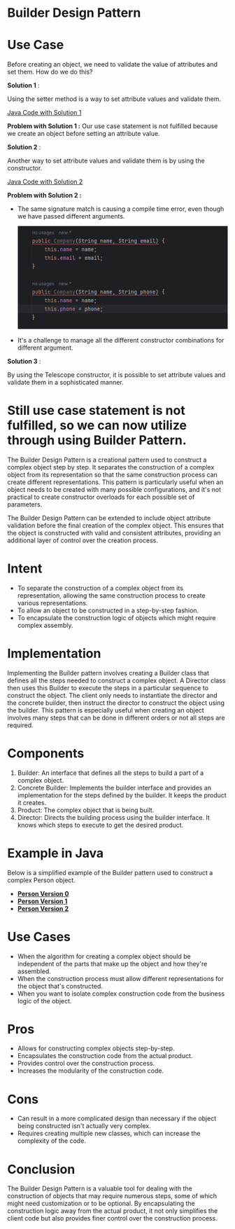 # Builder Design Pattern

# Use Case
Before creating an object, we need to validate the value of attributes and set them. How do we do this?

**Solution 1** :  

Using the setter method is a way to set attribute values and validate them. 

[Java Code with Solution 1](https://github.com/sidhant97/DesignDoctrine/tree/main/builder/src/withoutBuilderV0)

**Problem with Solution 1 :**  Our use case statement is not fulfilled because we create an object before setting an attribute value.

**Solution 2** :

Another way to set attribute values and validate them is by using the constructor.

[Java Code with Solution 2](https://github.com/sidhant97/DesignDoctrine/tree/main/builder/src/withoutBuilderV1)

**Problem with Solution 2 :**  

* The same signature match is causing a compile time error, even though we have passed different arguments.

    ![img.png](img.png)

* It's a challenge to manage all the different constructor combinations for different argument.

**Solution 3** : 

By using the Telescope constructor, it is possible to set attribute values and validate them in a sophisticated manner.

# **Still use case statement is not fulfilled, so we can now utilize through using Builder Pattern.**

The Builder Design Pattern is a creational pattern used to construct a complex object step by step. It separates the construction of a complex object from its representation so that the same construction process can create different representations. This pattern is particularly useful when an object needs to be created with many possible configurations, and it's not practical to create constructor overloads for each possible set of parameters.

The Builder Design Pattern can be extended to include object attribute validation before the final creation of the complex object. This ensures that the object is constructed with valid and consistent attributes, providing an additional layer of control over the creation process.
# Intent
* To separate the construction of a complex object from its representation, allowing the same construction process to create various representations.
* To allow an object to be constructed in a step-by-step fashion.
* To encapsulate the construction logic of objects which might require complex assembly.

# Implementation
Implementing the Builder pattern involves creating a Builder class that defines all the steps needed to construct a complex object. A Director class then uses this Builder to execute the steps in a particular sequence to construct the object. The client only needs to instantiate the director and the concrete builder, then instruct the director to construct the object using the builder. This pattern is especially useful when creating an object involves many steps that can be done in different orders or not all steps are required.

# Components
1. Builder: An interface that defines all the steps to build a part of a complex object.
2. Concrete Builder: Implements the builder interface and provides an implementation for the steps defined by the builder. It keeps the product it creates.
3. Product: The complex object that is being built.
4. Director: Directs the building process using the builder interface. It knows which steps to execute to get the desired product. 

# Example in Java
Below is a simplified example of the Builder pattern used to construct a complex Person object.

* **[Person Version 0](https://github.com/sidhant97/DesignDoctrine/tree/main/builder/src/withBuilderV0)**
* **[Person Version 1](https://github.com/sidhant97/DesignDoctrine/tree/main/builder/src/withBuilderV1)** 
* **[Person Version 2 ](https://github.com/sidhant97/DesignDoctrine/tree/main/builder/src/withBuilderV2)**

# Use Cases
* When the algorithm for creating a complex object should be independent of the parts that make up the object and how they're assembled.
* When the construction process must allow different representations for the object that's constructed.
* When you want to isolate complex construction code from the business logic of the object.

# Pros
* Allows for constructing complex objects step-by-step.
* Encapsulates the construction code from the actual product.
* Provides control over the construction process.
* Increases the modularity of the construction code.
# Cons
* Can result in a more complicated design than necessary if the object being constructed isn't actually very complex.
* Requires creating multiple new classes, which can increase the complexity of the code.
# Conclusion
The Builder Design Pattern is a valuable tool for dealing with the construction of objects that may require numerous steps, some of which might need customization or to be optional. By encapsulating the construction logic away from the actual product, it not only simplifies the client code but also provides finer control over the construction process.